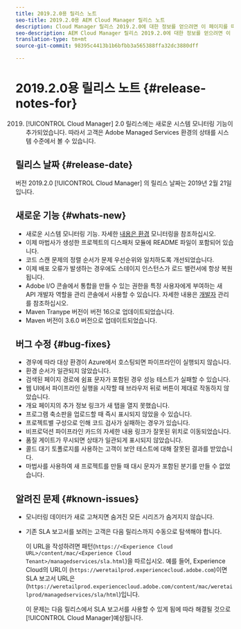 ```yaml
---
title: 2019.2.0용 릴리스 노트
seo-title: 2019.2.0용 AEM Cloud Manager 릴리스 노트
description: Cloud Manager 릴리스 2019.2.0에 대한 정보를 얻으려면 이 페이지를 따르십시오.
seo-description: AEM Cloud Manager 릴리스 2019.2.0에 대한 정보를 얻으려면 이 페이지를 따르십시오.
translation-type: tm+mt
source-git-commit: 98395c4413b1b6bfbb3a565388ffa32dc3880dff

---
```



# 2019.2.0용 릴리스 노트 {#release-notes-for}

2019. [!UICONTROL Cloud Manager] 2.0 릴리스에는 새로운 시스템 모니터링 기능이 추가되었습니다. 따라서 고객은 Adobe Managed Services 환경의 상태를 시스템 수준에서 볼 수 있습니다.


## 릴리스 날짜 {#release-date}

버전 2019.2.0 [!UICONTROL Cloud Manager] 의 릴리스 날짜는 2019년 2월 21일입니다.

## 새로운 기능 {#whats-new}

* 새로운 시스템 모니터링 기능. 자세한 [내용은 환경](monitor-your-environments.md) 모니터링을 참조하십시오.
* 이제 마법사가 생성한 프로젝트의 디스패처 모듈에 README 파일이 포함되어 있습니다.
* 코드 스캔 문제의 정렬 순서가 문제 우선순위와 일치하도록 개선되었습니다.
* 이제 배포 오류가 발생하는 경우에도 스테이지 인스턴스가 로드 밸런서에 항상 복원됩니다.
* Adobe I/O 콘솔에서 통합을 만들 수 있는 권한을 특정 사용자에게 부여하는 새 API 개발자 역할을 관리 콘솔에서 사용할 수 있습니다. 자세한 내용은 [개발자](https://www.adobe.com/go/aac_api_prod_learn) 관리를 참조하십시오.
* Maven Tranype 버전이 버전 16으로 업데이트되었습니다.
* Maven 버전이 3.6.0 버전으로 업데이트되었습니다.

## 버그 수정 {#bug-fixes}

* 경우에 따라 대상 환경이 Azure에서 호스팅되면 파이프라인이 실행되지 않습니다.
* 환경 순서가 일관되지 않았습니다.
* 검색된 페이지 경로에 쉼표 문자가 포함된 경우 성능 테스트가 실패할 수 있습니다.
* 웹 UI에서 파이프라인 실행을 시작할 때 브라우저 뒤로 버튼이 제대로 작동하지 않았습니다.
* 개요 페이지의 추가 정보 링크가 새 탭을 열지 못했습니다.
* 프로그램 축소판을 업로드할 때 즉시 표시되지 않았을 수 있습니다.
* 프로젝트별 구성으로 인해 코드 검사가 실패하는 경우가 있습니다.
* 비프로덕션 파이프라인 카드의 자세한 내용 링크가 잘못된 위치로 이동되었습니다.
* 품질 게이트가 무시되면 상태가 일관되게 표시되지 않았습니다.
* 콜드 대기 토폴로지를 사용하는 고객이 보안 테스트에 대해 잘못된 결과를 받았습니다.
* 마법사를 사용하여 새 프로젝트를 만들 때 대시 문자가 포함된 분기를 만들 수 없었습니다.

## 알려진 문제 {#known-issues}

* 모니터링 데이터가 새로 고쳐지면 숨겨진 모든 시리즈가 숨겨지지 않습니다.
* 기존 SLA 보고서를 보려는 고객은 다음 릴리스까지 수동으로 탐색해야 합니다.

   이 URL을 작성하려면 패턴(`https://<Experience Cloud URL>/content/mac/<Experience Cloud Tenant>/managedservices/sla.html`)을 따르십시오. 예를 들어, Experience Cloud의 URL이 (`https://weretailprod.experiencecloud.adobe.com`)이면 SLA 보고서 URL은 (`https://weretailprod.experiencecloud.adobe.com/content/mac/weretailprod/managedservices/sla/html`)입니다.

   이 문제는 다음 릴리스에서 SLA 보고서를 사용할 수 있게 됨에 따라 해결될 것으로 [!UICONTROL Cloud Manager]예상됩니다.
